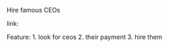 Hire famous CEOs

link: 

Feature:
        1. look for ceos
        2. their payment
        3. hire them